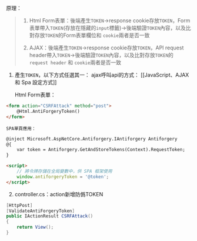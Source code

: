 
原理：
> 1. Html Form表單：後端產生`TOKEN`->response cookie存放`TOKEN`，Form表單帶入`TOKEN`(存放在隱藏的`input`標籤)->後端驗證`TOKEN`內容，以及比對存放`TOKEN`的Form表單欄位和 `cookie`兩者是否一致
> 
> 2. AJAX：後端產生`TOKEN`->response cookie存放`TOKEN`，API request header帶入`TOKEN`->後端驗證`TOKEN`內容，以及比對存放`TOKEN`的`request header` 和 `cookie`兩者是否一致

1. 產生`TOKEN`，以下方式任選其一：
	ajax呼叫api的方式：
	[[JavaScript、AJAX 和 Spa 設定方式]]

	Html Form表單：
```Html
<form action="CSRFAttack" method="post">
	@Html.AntiForgeryToken()
</form>
```

	SPA單頁應用：
```html
@inject Microsoft.AspNetCore.Antiforgery.IAntiforgery Antiforgery
@{
    var token = Antiforgery.GetAndStoreTokens(Context).RequestToken;
}

<script>
    // 將令牌存儲在全局變數中，供 SPA 框架使用
    window.antiforgeryToken = '@token';
</script>

```

2. controller.cs：action新增防僞TOKEN
```C#
[HttpPost]
[ValidateAntiForgeryToken]
public IActionResult CSRFAttack()
{
    return View();
}
```
